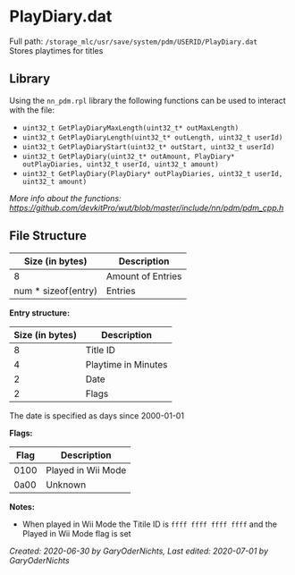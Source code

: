 # PlayDiary.dat
Full path: `/storage_mlc/usr/save/system/pdm/USERID/PlayDiary.dat`  
Stores playtimes for titles
<br>

<h2>Library</h2>  

Using the `nn_pdm.rpl` library the following functions can be used to interact with the file:  
* `uint32_t GetPlayDiaryMaxLength(uint32_t* outMaxLength)`
* `uint32_t GetPlayDiaryLength(uint32_t* outLength, uint32_t userId)`
* `uint32_t GetPlayDiaryStart(uint32_t* outStart, uint32_t userId)`
* `uint32_t GetPlayDiary(uint32_t* outAmount, PlayDiary* outPlayDiaries, uint32_t userId, uint32_t amount)`
* `uint32_t GetPlayDiary(PlayDiary* outPlayDiaries, uint32_t userId, uint32_t amount)`

<i>More info about the functions: https://github.com/devkitPro/wut/blob/master/include/nn/pdm/pdm_cpp.h</i>

<h2>File Structure</h2>  

| Size (in bytes)     | Description       |
| ------------------- | ----------------- |
| 8                   | Amount of Entries |
| num * sizeof(entry) | Entries           |  

<b>Entry structure:</b>  

| Size (in bytes) | Description         |
| --------------- | ------------------- |
| 8               | Title ID            |
| 4               | Playtime in Minutes |
| 2               | Date                |
| 2               | Flags               |   

The date is specified as days since 2000-01-01

<b>Flags:</b>  

| Flag | Description        |
| ---- | ------------------ |
| 0100 | Played in Wii Mode |
| 0a00 | Unknown            |

<b>Notes:</b>  

* When played in Wii Mode the Titile ID is `ffff ffff ffff ffff` and the Played in Wii Mode flag is set

<i>Created: 2020-06-30 by GaryOderNichts, Last edited: 2020-07-01 by GaryOderNichts</i>